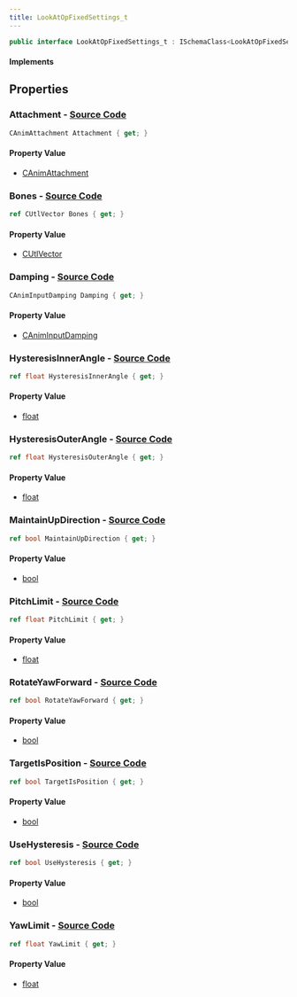 ```yaml
---
title: LookAtOpFixedSettings_t
---
```


```csharp
public interface LookAtOpFixedSettings_t : ISchemaClass<LookAtOpFixedSettings_t>, ISchemaField, ISchemaClass, INativeHandle
```

#### Implements

## Properties

### **Attachment** - [Source Code](https://github.com/swiftly-solution/swiftlys2/blob/main/managed/src/SwiftlyS2.Generated/Schemas/Interfaces/LookAtOpFixedSettings_t.cs#L16)

```csharp
CAnimAttachment Attachment { get; }
```

#### Property Value

- [CAnimAttachment](/docs/api/shared/schemadefinitions/canimattachment)

### **Bones** - [Source Code](https://github.com/swiftly-solution/swiftlys2/blob/main/managed/src/SwiftlyS2.Generated/Schemas/Interfaces/LookAtOpFixedSettings_t.cs#L21)

```csharp
ref CUtlVector Bones { get; }
```

#### Property Value

- [CUtlVector](/docs/api/)

### **Damping** - [Source Code](https://github.com/swiftly-solution/swiftlys2/blob/main/managed/src/SwiftlyS2.Generated/Schemas/Interfaces/LookAtOpFixedSettings_t.cs#L18)

```csharp
CAnimInputDamping Damping { get; }
```

#### Property Value

- [CAnimInputDamping](/docs/api/shared/schemadefinitions/caniminputdamping)

### **HysteresisInnerAngle** - [Source Code](https://github.com/swiftly-solution/swiftlys2/blob/main/managed/src/SwiftlyS2.Generated/Schemas/Interfaces/LookAtOpFixedSettings_t.cs#L27)

```csharp
ref float HysteresisInnerAngle { get; }
```

#### Property Value

- [float](https://learn.microsoft.com/dotnet/api/system.single)

### **HysteresisOuterAngle** - [Source Code](https://github.com/swiftly-solution/swiftlys2/blob/main/managed/src/SwiftlyS2.Generated/Schemas/Interfaces/LookAtOpFixedSettings_t.cs#L29)

```csharp
ref float HysteresisOuterAngle { get; }
```

#### Property Value

- [float](https://learn.microsoft.com/dotnet/api/system.single)

### **MaintainUpDirection** - [Source Code](https://github.com/swiftly-solution/swiftlys2/blob/main/managed/src/SwiftlyS2.Generated/Schemas/Interfaces/LookAtOpFixedSettings_t.cs#L33)

```csharp
ref bool MaintainUpDirection { get; }
```

#### Property Value

- [bool](https://learn.microsoft.com/dotnet/api/system.boolean)

### **PitchLimit** - [Source Code](https://github.com/swiftly-solution/swiftlys2/blob/main/managed/src/SwiftlyS2.Generated/Schemas/Interfaces/LookAtOpFixedSettings_t.cs#L25)

```csharp
ref float PitchLimit { get; }
```

#### Property Value

- [float](https://learn.microsoft.com/dotnet/api/system.single)

### **RotateYawForward** - [Source Code](https://github.com/swiftly-solution/swiftlys2/blob/main/managed/src/SwiftlyS2.Generated/Schemas/Interfaces/LookAtOpFixedSettings_t.cs#L31)

```csharp
ref bool RotateYawForward { get; }
```

#### Property Value

- [bool](https://learn.microsoft.com/dotnet/api/system.boolean)

### **TargetIsPosition** - [Source Code](https://github.com/swiftly-solution/swiftlys2/blob/main/managed/src/SwiftlyS2.Generated/Schemas/Interfaces/LookAtOpFixedSettings_t.cs#L35)

```csharp
ref bool TargetIsPosition { get; }
```

#### Property Value

- [bool](https://learn.microsoft.com/dotnet/api/system.boolean)

### **UseHysteresis** - [Source Code](https://github.com/swiftly-solution/swiftlys2/blob/main/managed/src/SwiftlyS2.Generated/Schemas/Interfaces/LookAtOpFixedSettings_t.cs#L37)

```csharp
ref bool UseHysteresis { get; }
```

#### Property Value

- [bool](https://learn.microsoft.com/dotnet/api/system.boolean)

### **YawLimit** - [Source Code](https://github.com/swiftly-solution/swiftlys2/blob/main/managed/src/SwiftlyS2.Generated/Schemas/Interfaces/LookAtOpFixedSettings_t.cs#L23)

```csharp
ref float YawLimit { get; }
```

#### Property Value

- [float](https://learn.microsoft.com/dotnet/api/system.single)

